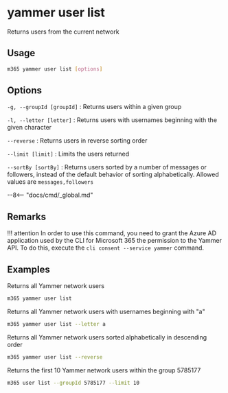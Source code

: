 # yammer user list

Returns users from the current network

## Usage

```sh
m365 yammer user list [options]
```

## Options

`-g, --groupId [groupId]`
: Returns users within a given group

`-l, --letter [letter]`
: Returns users with usernames beginning with the given character

`--reverse`
: Returns users in reverse sorting order

`--limit [limit]`
: Limits the users returned

`--sortBy [sortBy]`
: Returns users sorted by a number of messages or followers, instead of the default behavior of sorting alphabetically. Allowed values are `messages,followers`

--8<-- "docs/cmd/_global.md"

## Remarks

!!! attention
    In order to use this command, you need to grant the Azure AD application used by the CLI for Microsoft 365 the permission to the Yammer API. To do this, execute the `cli consent --service yammer` command.

## Examples
  
Returns all Yammer network users

```sh
m365 yammer user list
```

Returns all Yammer network users with usernames beginning with "a"

```sh
m365 yammer user list --letter a
```

Returns all Yammer network users sorted alphabetically in descending order

```sh
m365 yammer user list --reverse
```

Returns the first 10 Yammer network users within the group 5785177

```sh
m365 user list --groupId 5785177 --limit 10
```
